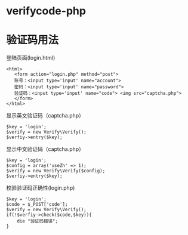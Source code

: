 # verifycode-php


# 验证码用法

登陆页面(login.html)
```
<html>
   <form action="login.php" method="post">
   账号：<input type='input' name="account">
   密码：<input type='input' name="password">
   验证码：<input type='input' name="code"> <img src="captcha.php">
   </form>
</html>
```

显示英文验证码（captcha.php）
```
$key = 'login';
$verify = new Verify\Verify();
$verfiy->entry($key);
```

显示中文验证码（captcha.php）
```
$key = 'login';
$config = array('useZh' => 1);
$verify = new Verify\Verify($config);
$verfiy->entry($key);
```

校验验证码正确性(login.php)
```
$key = 'login';
$code = $_POST['code'];
$verify = new Verify\Verify();
if(!$verfiy->check($code,$key)){
	die "验证码错误";
}
```
